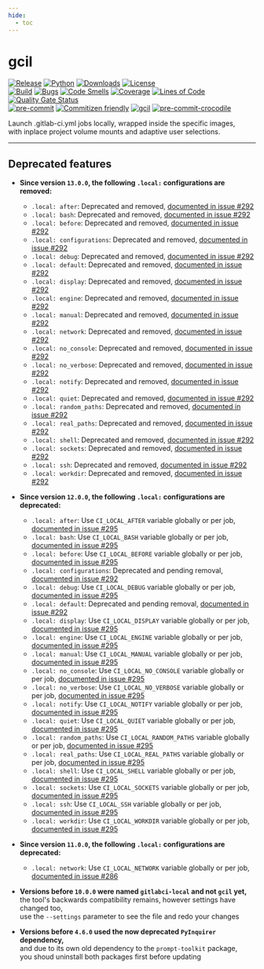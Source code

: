```yaml
---
hide:
  - toc
---
```


# gcil

<!-- markdownlint-disable no-inline-html -->

[![Release](https://img.shields.io/pypi/v/gitlabci-local?color=blue)](https://pypi.org/project/gitlabci-local)
[![Python](https://img.shields.io/pypi/pyversions/gitlabci-local?color=blue)](https://pypi.org/project/gitlabci-local)
[![Downloads](https://img.shields.io/pypi/dm/gitlabci-local?color=blue)](https://pypi.org/project/gitlabci-local)
[![License](https://img.shields.io/gitlab/license/RadianDevCore/tools/gcil?color=blue)](https://gitlab.com/RadianDevCore/tools/gcil/-/blob/main/LICENSE)
<br />
[![Build](https://gitlab.com/RadianDevCore/tools/gcil/badges/main/pipeline.svg)](https://gitlab.com/RadianDevCore/tools/gcil/-/commits/main/)
[![Bugs](https://sonarcloud.io/api/project_badges/measure?project=RadianDevCore_gcil&metric=bugs)](https://sonarcloud.io/dashboard?id=RadianDevCore_gcil)
[![Code Smells](https://sonarcloud.io/api/project_badges/measure?project=RadianDevCore_gcil&metric=code_smells)](https://sonarcloud.io/dashboard?id=RadianDevCore_gcil)
[![Coverage](https://sonarcloud.io/api/project_badges/measure?project=RadianDevCore_gcil&metric=coverage)](https://sonarcloud.io/dashboard?id=RadianDevCore_gcil)
[![Lines of Code](https://sonarcloud.io/api/project_badges/measure?project=RadianDevCore_gcil&metric=ncloc)](https://sonarcloud.io/dashboard?id=RadianDevCore_gcil)
[![Quality Gate Status](https://sonarcloud.io/api/project_badges/measure?project=RadianDevCore_gcil&metric=alert_status)](https://sonarcloud.io/dashboard?id=RadianDevCore_gcil)
<br />
[![pre-commit](https://img.shields.io/badge/pre--commit-enabled-brightgreen?logo=pre-commit)](https://github.com/pre-commit/pre-commit)
[![Commitizen friendly](https://img.shields.io/badge/commitizen-friendly-brightgreen.svg)](https://commitizen-tools.github.io/commitizen/)
[![gcil](https://img.shields.io/badge/gcil-enabled-brightgreen?logo=gitlab)](https://radiandevcore.gitlab.io/tools/gcil)
[![pre-commit-crocodile](https://img.shields.io/badge/pre--commit--crocodile-enabled-brightgreen?logo=gitlab)](https://radiandevcore.gitlab.io/tools/pre-commit-crocodile)

Launch .gitlab-ci.yml jobs locally, wrapped inside the specific images,  
with inplace project volume mounts and adaptive user selections.

---

## Deprecated features

- **Since version `13.0.0`, the following `.local:` configurations are removed:**
    - `.local: after`: Deprecated and removed, [documented in issue #292](https://gitlab.com/RadianDevCore/tools/gcil/-/issues/292)
    - `.local: bash`: Deprecated and removed, [documented in issue #292](https://gitlab.com/RadianDevCore/tools/gcil/-/issues/292)
    - `.local: before`: Deprecated and removed, [documented in issue #292](https://gitlab.com/RadianDevCore/tools/gcil/-/issues/292)
    - `.local: configurations`: Deprecated and removed, [documented in issue #292](https://gitlab.com/RadianDevCore/tools/gcil/-/issues/292)
    - `.local: debug`: Deprecated and removed, [documented in issue #292](https://gitlab.com/RadianDevCore/tools/gcil/-/issues/292)
    - `.local: default`: Deprecated and removed, [documented in issue #292](https://gitlab.com/RadianDevCore/tools/gcil/-/issues/292)
    - `.local: display`: Deprecated and removed, [documented in issue #292](https://gitlab.com/RadianDevCore/tools/gcil/-/issues/292)
    - `.local: engine`: Deprecated and removed, [documented in issue #292](https://gitlab.com/RadianDevCore/tools/gcil/-/issues/292)
    - `.local: manual`: Deprecated and removed, [documented in issue #292](https://gitlab.com/RadianDevCore/tools/gcil/-/issues/292)
    - `.local: network`: Deprecated and removed, [documented in issue #292](https://gitlab.com/RadianDevCore/tools/gcil/-/issues/292)
    - `.local: no_console`: Deprecated and removed, [documented in issue #292](https://gitlab.com/RadianDevCore/tools/gcil/-/issues/292)
    - `.local: no_verbose`: Deprecated and removed, [documented in issue #292](https://gitlab.com/RadianDevCore/tools/gcil/-/issues/292)
    - `.local: notify`: Deprecated and removed, [documented in issue #292](https://gitlab.com/RadianDevCore/tools/gcil/-/issues/292)
    - `.local: quiet`: Deprecated and removed, [documented in issue #292](https://gitlab.com/RadianDevCore/tools/gcil/-/issues/292)
    - `.local: random_paths`: Deprecated and removed, [documented in issue #292](https://gitlab.com/RadianDevCore/tools/gcil/-/issues/292)
    - `.local: real_paths`: Deprecated and removed, [documented in issue #292](https://gitlab.com/RadianDevCore/tools/gcil/-/issues/292)
    - `.local: shell`: Deprecated and removed, [documented in issue #292](https://gitlab.com/RadianDevCore/tools/gcil/-/issues/292)
    - `.local: sockets`: Deprecated and removed, [documented in issue #292](https://gitlab.com/RadianDevCore/tools/gcil/-/issues/292)
    - `.local: ssh`: Deprecated and removed, [documented in issue #292](https://gitlab.com/RadianDevCore/tools/gcil/-/issues/292)
    - `.local: workdir`: Deprecated and removed, [documented in issue #292](https://gitlab.com/RadianDevCore/tools/gcil/-/issues/292)

- **Since version `12.0.0`, the following `.local:` configurations are deprecated:**
    - `.local: after`: Use `CI_LOCAL_AFTER` variable globally or per job, [documented in issue #295](https://gitlab.com/RadianDevCore/tools/gcil/-/issues/295)
    - `.local: bash`: Use `CI_LOCAL_BASH` variable globally or per job, [documented in issue #295](https://gitlab.com/RadianDevCore/tools/gcil/-/issues/295)
    - `.local: before`: Use `CI_LOCAL_BEFORE` variable globally or per job, [documented in issue #295](https://gitlab.com/RadianDevCore/tools/gcil/-/issues/295)
    - `.local: configurations`: Deprecated and pending removal, [documented in issue #292](https://gitlab.com/RadianDevCore/tools/gcil/-/issues/292)
    - `.local: debug`: Use `CI_LOCAL_DEBUG` variable globally or per job, [documented in issue #295](https://gitlab.com/RadianDevCore/tools/gcil/-/issues/295)
    - `.local: default`: Deprecated and pending removal, [documented in issue #292](https://gitlab.com/RadianDevCore/tools/gcil/-/issues/292)
    - `.local: display`: Use `CI_LOCAL_DISPLAY` variable globally or per job, [documented in issue #295](https://gitlab.com/RadianDevCore/tools/gcil/-/issues/295)
    - `.local: engine`: Use `CI_LOCAL_ENGINE` variable globally or per job, [documented in issue #295](https://gitlab.com/RadianDevCore/tools/gcil/-/issues/295)
    - `.local: manual`: Use `CI_LOCAL_MANUAL` variable globally or per job, [documented in issue #295](https://gitlab.com/RadianDevCore/tools/gcil/-/issues/295)
    - `.local: no_console`: Use `CI_LOCAL_NO_CONSOLE` variable globally or per job, [documented in issue #295](https://gitlab.com/RadianDevCore/tools/gcil/-/issues/295)
    - `.local: no_verbose`: Use `CI_LOCAL_NO_VERBOSE` variable globally or per job, [documented in issue #295](https://gitlab.com/RadianDevCore/tools/gcil/-/issues/295)
    - `.local: notify`: Use `CI_LOCAL_NOTIFY` variable globally or per job, [documented in issue #295](https://gitlab.com/RadianDevCore/tools/gcil/-/issues/295)
    - `.local: quiet`: Use `CI_LOCAL_QUIET` variable globally or per job, [documented in issue #295](https://gitlab.com/RadianDevCore/tools/gcil/-/issues/295)
    - `.local: random_paths`: Use `CI_LOCAL_RANDOM_PATHS` variable globally or per job, [documented in issue #295](https://gitlab.com/RadianDevCore/tools/gcil/-/issues/295)
    - `.local: real_paths`: Use `CI_LOCAL_REAL_PATHS` variable globally or per job, [documented in issue #295](https://gitlab.com/RadianDevCore/tools/gcil/-/issues/295)
    - `.local: shell`: Use `CI_LOCAL_SHELL` variable globally or per job, [documented in issue #295](https://gitlab.com/RadianDevCore/tools/gcil/-/issues/295)
    - `.local: sockets`: Use `CI_LOCAL_SOCKETS` variable globally or per job, [documented in issue #295](https://gitlab.com/RadianDevCore/tools/gcil/-/issues/295)
    - `.local: ssh`: Use `CI_LOCAL_SSH` variable globally or per job, [documented in issue #295](https://gitlab.com/RadianDevCore/tools/gcil/-/issues/295)
    - `.local: workdir`: Use `CI_LOCAL_WORKDIR` variable globally or per job, [documented in issue #295](https://gitlab.com/RadianDevCore/tools/gcil/-/issues/295)

- **Since version `11.0.0`, the following `.local:` configurations are deprecated:**
    - `.local: network`: Use `CI_LOCAL_NETWORK` variable globally or per job, [documented in issue #286](https://gitlab.com/RadianDevCore/tools/gcil/-/issues/286)

- **Versions before `10.0.0` were named `gitlabci-local` and not `gcil` yet,**  
  the tool's backwards compatibility remains, however settings have changed too,  
  use the `--settings` parameter to see the file and redo your changes

- **Versions before `4.6.0` used the now deprecated `PyInquirer` dependency,**  
  and due to its own old dependency to the `prompt-toolkit` package,  
  you shoud uninstall both packages first before updating
